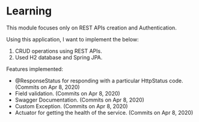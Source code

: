 # Learning
This module focuses only on REST APIs creation and Authentication.

Using this application, I want to implement the below:
1) CRUD operations using REST APIs.
2) Used H2 database and Spring JPA.



Features implemented:
- @ResponseStatus for responding with a particular HttpStatus code. (Commits on Apr 8, 2020)
- Field validation. (Commits on Apr 8, 2020)
- Swagger Documentation. (Commits on Apr 8, 2020)
- Custom Exception. (Commits on Apr 8, 2020)
- Actuator for getting the health of the service. (Commits on Apr 8, 2020)
